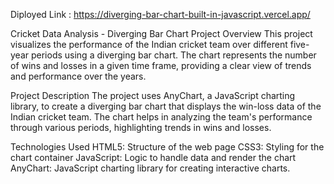 Diployed Link : https://diverging-bar-chart-built-in-javascript.vercel.app/

Cricket Data Analysis - Diverging Bar Chart
Project Overview
This project visualizes the performance of the Indian cricket team over different five-year periods using a diverging bar chart. The chart represents the number of wins and losses in a given time frame, providing a clear view of trends and performance over the years.

Project Description
The project uses AnyChart, a JavaScript charting library, to create a diverging bar chart that displays the win-loss data of the Indian cricket team. The chart helps in analyzing the team's performance through various periods, highlighting trends in wins and losses.

Technologies Used
HTML5: Structure of the web page
CSS3: Styling for the chart container
JavaScript: Logic to handle data and render the chart
AnyChart: JavaScript charting library for creating interactive charts.

